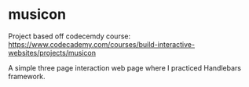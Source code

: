 # musicon

Project based off codecemdy course: https://www.codecademy.com/courses/build-interactive-websites/projects/musicon

A simple three page interaction web page where I practiced Handlebars framework.
